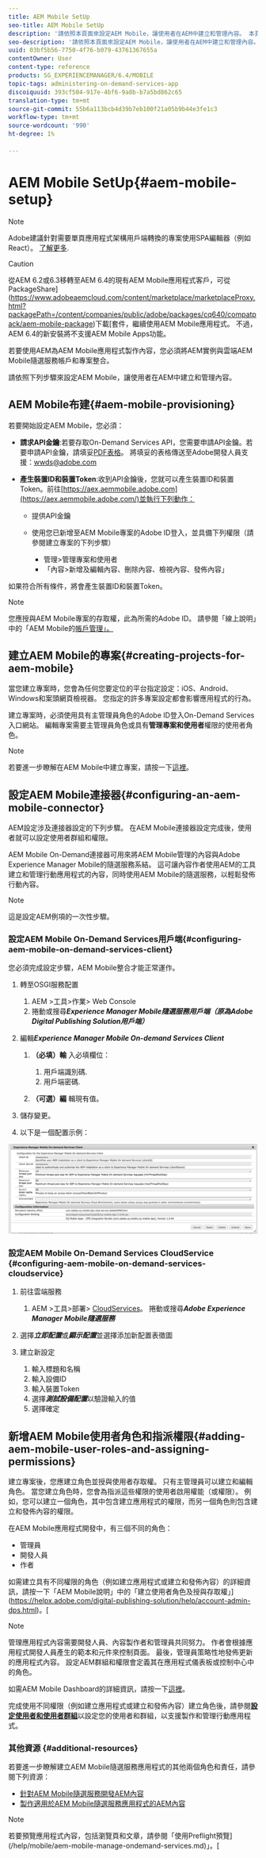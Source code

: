 ```yaml
---
title: AEM Mobile SetUp
seo-title: AEM Mobile SetUp
description: '請依照本頁面來設定AEM Mobile，讓使用者在AEM中建立和管理內容。 本頁提供有關將AEM例項與雲端AEM Mobile隨選服務帳戶和專案整合的資訊。 '
seo-description: '請依照本頁面來設定AEM Mobile，讓使用者在AEM中建立和管理內容。 本頁提供有關將AEM例項與雲端AEM Mobile隨選服務帳戶和專案整合的資訊。 '
uuid: 03bf5b56-7750-4f76-b079-43761367655a
contentOwner: User
content-type: reference
products: SG_EXPERIENCEMANAGER/6.4/MOBILE
topic-tags: administering-on-demand-services-app
discoiquuid: 393cf504-917e-4bf6-9a8b-b7a5bd862c65
translation-type: tm+mt
source-git-commit: 55b6a113bcb4d39b7eb100f21a05b9b44e3fe1c3
workflow-type: tm+mt
source-wordcount: '990'
ht-degree: 1%

---
```



# AEM Mobile SetUp{#aem-mobile-setup}

>[!NOTE]
>
>Adobe建議針對需要單頁應用程式架構用戶端轉換的專案使用SPA編輯器（例如React）。 [了解更多](/help/sites-developing/spa-overview.md).

>[!CAUTION]
>
>從AEM 6.2或6.3移轉至AEM 6.4的現有AEM Mobile應用程式客戶，可從PackageShare](https://www.adobeaemcloud.com/content/marketplace/marketplaceProxy.html?packagePath=/content/companies/public/adobe/packages/cq640/compatpack/aem-mobile-package)下載[套件，繼續使用AEM Mobile應用程式。 不過，AEM 6.4的新安裝將不支援AEM Mobile Apps功能。

若要使用AEM為AEM Mobile應用程式製作內容，您必須將AEM實例與雲端AEM Mobile隨選服務帳戶和專案整合。

請依照下列步驟來設定AEM Mobile，讓使用者在AEM中建立和管理內容。

## AEM Mobile布建{#aem-mobile-provisioning}

若要開始設定AEM Mobile，您必須：

* **請求API金鑰**:若要存取On-Demand Services API，您需要申請API金鑰。若要申請API金鑰，請填妥[PDF表格](https://helpx.adobe.com/digital-publishing-solution/help/integrating-dps.html)。 將填妥的表格傳送至Adobe開發人員支援：[wwds@adobe.com](mailto:wwds@adobe.com)

* **產生裝置ID和裝置Token**:收到API金鑰後，您就可以產生裝置ID和裝置Token。前往[https://aex.aemmobile.adobe.com](https://aex.aemmobile.adobe.com/)並執行下列動作：

   * 提供API金鑰
   * 使用您已新增至AEM Mobile專案的Adobe ID登入，並具備下列權限（請參閱建立專案的下列步驟）

      * 管理>管理專案和使用者
      * 「內容>新增及編輯內容、刪除內容、檢視內容、發佈內容」

如果符合所有條件，將會產生裝置ID和裝置Token。

>[!NOTE]
>
>您應授與AEM Mobile專案的存取權，此為所需的Adobe ID。 請參閱「線上說明」中的「AEM Mobile的[帳戶管理」。](https://helpx.adobe.com/digital-publishing-solution/help/account-admin-dps.html)

## 建立AEM Mobile的專案{#creating-projects-for-aem-mobile}

當您建立專案時，您會為任何您要定位的平台指定設定：iOS、Android、Windows和案頭網頁檢視器。 您指定的許多專案設定都會影響應用程式的行為。

建立專案時，必須使用具有主管理員角色的Adobe ID登入On-Demand Services入口網站。 編輯專案需要主管理員角色或具有&#x200B;**管理專案和使用者**&#x200B;權限的使用者角色。

>[!NOTE]
>
>若要進一步瞭解在AEM Mobile中建立專案，請按一下[這裡](https://helpx.adobe.com/digital-publishing-solution/help/creating-projects.html)。

## 設定AEM Mobile連接器{#configuring-an-aem-mobile-connector}

AEM設定涉及連接器設定的下列步驟。 在AEM Mobile連接器設定完成後，使用者就可以設定使用者群組和權限。

AEM Mobile On-Demand連接器可用來將AEM Mobile管理的內容與Adobe Experience Manager Mobile的隨選服務系結。 這可讓內容作者使用AEM的工具建立和管理行動應用程式的內容，同時使用AEM Mobile的隨選服務，以輕鬆發佈行動內容。

>[!NOTE]
>
>這是設定AEM例項的一次性步驟。

### 設定AEM Mobile On-Demand Services用戶端{#configuring-aem-mobile-on-demand-services-client}

您必須完成設定步驟，AEM Mobile整合才能正常運作。

1. 轉至OSGI服務配置

   1. AEM >工具>作業> Web Console
   1. 捲動或搜尋&#x200B;***Experience Manager Mobile隨選服務用戶端（原為Adobe Digital Publishing Solution用戶端）***

1. 編輯&#x200B;***Experience Manager Mobile On-demand Services Client***

   1. **（必填）輸** 入必填欄位：

      1. 用戶端識別碼.
      1. 用戶端密碼.
   1. **（可選）編** 輯現有值。


1. 儲存變更。
1. 以下是一個配置示例：

![chlimage_1-53](assets/chlimage_1-53.png)

### 設定AEM Mobile On-Demand Services CloudService {#configuring-aem-mobile-on-demand-services-cloudservice}

1. 前往雲端服務

   1. AEM >工具>部署> [CloudServices](http://localhost:4502/libs/cq/core/content/tools/cloudservices.html)。 捲動或搜尋&#x200B;***Adobe Experience Manager Mobile隨選服務***

1. 選擇&#x200B;***立即配置***&#x200B;或&#x200B;***顯示配置***&#x200B;並選擇添加新配置表徵圖

1. 建立新設定

   1. 輸入標題和名稱
   1. 輸入設備ID
   1. 輸入裝置Token
   1. 選擇&#x200B;***測試設備配置***&#x200B;以驗證輸入的值
   1. 選擇確定

## 新增AEM Mobile使用者角色和指派權限{#adding-aem-mobile-user-roles-and-assigning-permissions}

建立專案後，您應建立角色並授與使用者存取權。 只有主管理員可以建立和編輯角色。 當您建立角色時，您會為指派這些權限的使用者啟用權能（或權限）。 例如，您可以建立一個角色，其中包含建立應用程式的權限，而另一個角色則包含建立和發佈內容的權限。

在AEM Mobile應用程式開發中，有三個不同的角色：

* 管理員
* 開發人員
* 作者

如需建立具有不同權限的角色（例如建立應用程式或建立和發佈內容）的詳細資訊，請按一下「AEM Mobile說明」中的「建立使用者角色及授與存取權」](https://helpx.adobe.com/digital-publishing-solution/help/account-admin-dps.html)。[

>[!NOTE]
>
>管理應用程式內容需要開發人員、內容製作者和管理員共同努力。 作者會根據應用程式開發人員產生的範本和元件來控制頁面。 最後，管理員策略性地發佈更新的應用程式內容。 設定AEM群組和權限會定義其在應用程式儀表板或控制中心中的角色。
>
>如需AEM Mobile Dashboard的詳細資訊，請按一下[這裡](/help/mobile/mobile-apps-ondemand-application-dashboard.md)。

完成使用不同權限（例如建立應用程式或建立和發佈內容）建立角色後，請參閱&#x200B;[**設定使用者和使用者群組**](/help/mobile/aem-mobile-configure-users.md)&#x200B;以設定您的使用者和群組，以支援製作和管理行動應用程式。

### 其他資源 {#additional-resources}

若要進一步瞭解建立AEM Mobile隨選服務應用程式的其他兩個角色和責任，請參閱下列資源：

* [針對AEM Mobile隨選服務開發AEM內容](/help/mobile/aem-mobile-on-demand.md)
* [製作適用於AEM Mobile隨選服務應用程式的AEM內容](/help/mobile/mobile-apps-ondemand.md)

>[!NOTE]
>
>若要預覽應用程式內容，包括瀏覽頁和文章，請參閱「使用Preflight預覽](/help/mobile/aem-mobile-manage-ondemand-services.md)」。[
